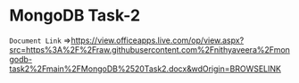# MongoDB Task-2

`Document Link` =>https://view.officeapps.live.com/op/view.aspx?src=https%3A%2F%2Fraw.githubusercontent.com%2Fnithyaveera%2Fmongodb-task2%2Fmain%2FMongoDB%2520Task2.docx&wdOrigin=BROWSELINK
